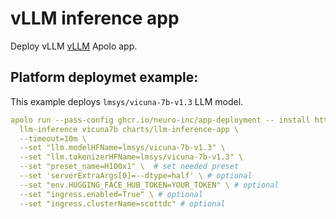 # vLLM inference app

Deploy vLLM [vLLM](https://github.com/vllm-project/vllm) Apolo app.

## Platform deploymet example:
This example deploys `lmsys/vicuna-7b-v1.3` LLM model.

```yaml
apolo run --pass-config ghcr.io/neuro-inc/app-deployment -- install https://github.com/neuro-inc/app-llm-inference \
  llm-inference vicuna7b charts/llm-inference-app \
  --timeout=10m \
  --set "llm.modelHFName=lmsys/vicuna-7b-v1.3" \
  --set "llm.tokenizerHFName=lmsys/vicuna-7b-v1.3" \
  --set "preset_name=H100x1" \  # set needed preset
  --set 'serverExtraArgs[0]=--dtype=half' \ # optional
  --set "env.HUGGING_FACE_HUB_TOKEN=YOUR_TOKEN" \ # optional
  --set "ingress.enabled=True" \ # optional
  --set "ingress.clusterName=scottdc" # optional
```
